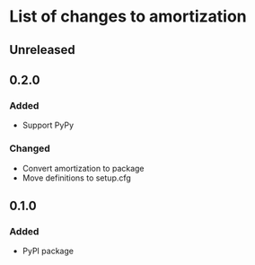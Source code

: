 # List of changes to amortization

## Unreleased

## 0.2.0
### Added
- Support PyPy

### Changed
- Convert amortization to package
- Move definitions to setup.cfg

## 0.1.0
### Added
- PyPI package

